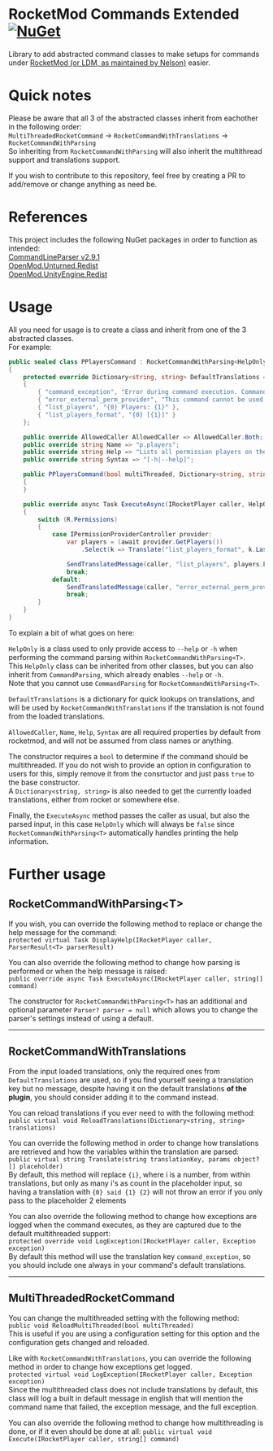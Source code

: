 # RocketMod Commands Extended [![NuGet](https://img.shields.io/nuget/v/Pustalorc.RocketModExtended.Commands.svg)](https://www.nuget.org/packages/Pustalorc.RocketModExtended.Commands/)

Library to add abstracted command classes to make setups for commands under [RocketMod (or LDM, as maintained by Nelson)](https://github.com/SmartlyDressedGames/Legally-Distinct-Missile) easier.

# Quick notes

Please be aware that all 3 of the abstracted classes inherit from eachother in the following order:  
`MultiThreadedRocketCommand` -> `RocketCommandWithTranslations` -> `RocketCommandWithParsing`  
So inheriting from `RocketCommandWithParsing` will also inherit the multithread support and translations support.

If you wish to contribute to this repository, feel free by creating a PR to add/remove or change anything as need be.

# References

This project includes the following NuGet packages in order to function as intended:  
[CommandLineParser v2.9.1](https://www.nuget.org/packages/CommandLineParser/2.9.1)  
[OpenMod.Unturned.Redist](https://www.nuget.org/packages/OpenMod.Unturned.Redist)  
[OpenMod.UnityEngine.Redist](https://www.nuget.org/packages/OpenMod.UnityEngine.Redist)  

# Usage

All you need for usage is to create a class and inherit from one of the 3 abstracted classes.  
For example:
```cs
public sealed class PPlayersCommand : RocketCommandWithParsing<HelpOnly>
{
    protected override Dictionary<string, string> DefaultTranslations => new(StringComparer.OrdinalIgnoreCase)
    {
        { "command_exception", "Error during command execution. Command: {0}. Error: {1}. Full exception: {2}" },
        { "error_external_perm_provider", "This command cannot be used with an external permissions provider. Please run `/ap -p`, or make sure no other plugin overrides advanced permissions. External provider: {0}" },
        { "list_players", "{0} Players: {1}" },
        { "list_players_format", "{0} [{1}]" }
    };

    public override AllowedCaller AllowedCaller => AllowedCaller.Both;
    public override string Name => "p.players";
    public override string Help => "Lists all permission players on the server.";
    public override string Syntax => "[-h|--help]";

    public PPlayersCommand(bool multiThreaded, Dictionary<string, string> translations) : base(multiThreaded, translations, StringComparer.OrdinalIgnoreCase)
    {
    }

    public override async Task ExecuteAsync(IRocketPlayer caller, HelpOnly parsed)
    {
        switch (R.Permissions)
        {
            case IPermissionProviderController provider:
                var players = (await provider.GetPlayers())
                    .Select(k => Translate("list_players_format", k.LastSeenDisplayName, k.Key)).ToArray();

                SendTranslatedMessage(caller, "list_players", players.Length, string.Join(", ", players));
                break;
            default:
                SendTranslatedMessage(caller, "error_external_perm_provider", R.Permissions.GetType().FullName);
                break;
        }
    }
}
```

To explain a bit of what goes on here:

`HelpOnly` is a class used to only provide access to `--help` or `-h` when performing the command parsing within `RocketCommandWithParsing<T>`.  
This `HelpOnly` class can be inherited from other classes, but you can also inherit from `CommandParsing`, which already enables `--help` or `-h`.  
Note that you cannot use `CommandParsing` for `RocketCommandWithParsing<T>`.

`DefaultTranslations` is a dictionary for quick lookups on translations, and will be used by `RocketCommandWithTranslations` if the translation is not found from the loaded translations.

`AllowedCaller`, `Name`, `Help`, `Syntax` are all required properties by default from rocketmod, and will not be assumed from class names or anything.

The constructor requires a `bool` to determine if the command should be multithreaded. If you do not wish to provide an option in configuration to users for this, simply remove it from the consrtuctor and just pass `true` to the base constructor.  
A `Dictionary<string, string>` is also needed to get the currently loaded translations, either from rocket or somewhere else.

Finally, the `ExecuteAsync` method passes the caller as usual, but also the parsed input, in this case `HelpOnly` which will always be `false` since `RocketCommandWithParsing<T>` automatically handles printing the help information.


# Further usage

## RocketCommandWithParsing\<T\>
If you wish, you can override the following method to replace or change the help message for the command:  
`protected virtual Task DisplayHelp(IRocketPlayer caller, ParserResult<T> parserResult)`

You can also override the following method to change how parsing is performed or when the help message is raised:  
`public override async Task ExecuteAsync(IRocketPlayer caller, string[] command)`

The constructor for `RocketCommandWithParsing<T>` has an additional and optional parameter `Parser? parser = null` which allows you to change the parser's settings instead of using a default.

---

## RocketCommandWithTranslations
From the input loaded translations, only the required ones from `DefaultTranslations` are used, so if you find yourself seeing a translation key but no message, despite having it on the default translations **of the plugin**, you should consider adding it to the command instead.

You can reload translations if you ever need to with the following method:  
`public virtual void ReloadTranslations(Dictionary<string, string> translations)`

You can override the following method in order to change how translations are retrieved and how the variables within the translation are parsed:  
`public virtual string Translate(string translationKey, params object?[] placeholder)`  
By default, this method will replace `{i}`, where i is a number, from within translations, but only as many i's as count in the placeholder input, so having a translation with `{0} said {1} {2}` will not throw an error if you only pass to the placeholder 2 elements

You can also override the following method to change how exceptions are logged when the command executes, as they are captured due to the default multithreaded support:  
`protected override void LogException(IRocketPlayer caller, Exception exception)`  
By default this method will use the translation key `command_exception`, so you should include one always in your command's default translations.

---

## MultiThreadedRocketCommand

You can change the multithreaded setting with the following method:  
`public void ReloadMultiThreaded(bool multiThreaded)`  
This is useful if you are using a configuration setting for this option and the configuration gets changed and reloaded.

Like with `RocketCommandWithTranslations`, you can override the following method in order to change how exceptions get logged.  
`protected virtual void LogException(IRocketPlayer caller, Exception exception)`  
Since the multithreaded class does not include translations by default, this class will log a built in default message in english that will mention the command name that failed, the exception message, and the full exception.

You can also override the following method to change how multithreading is done, or if it even should be done at all:
`public virtual void Execute(IRocketPlayer caller, string[] command)`
